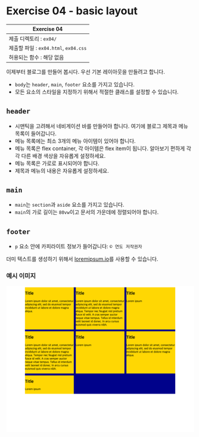 # Exercise 04 - basic layout

| Exercise 04              |
| ------------------------ |
| 제출 디렉토리 : `ex04/`  |
| 제출할 파일 : `ex04.html`, `ex04.css` |
| 허용되는 함수 : 해당 없음     |

이제부터 블로그를 만들어 봅시다. 우선 기본 레이아웃을 만들려고 합니다. 

- `body`는 `header`, `main`, `footer` 요소를 가지고 있습니다.
- 모든 요소의 스타일을 지정하기 위해서 적절한 클래스를 설정할 수 있습니다.

## `header`
- 시맨틱을 고려해서 네비게이션 바를 만들어야 합니다. 여기에 블로그 제목과 메뉴 목록이 들어갑니다.
- 메뉴 목록에는 최소 3개의 메뉴 아이템이 있어야 합니다.
- 메뉴 목록은 flex container, 각 아이템은 flex item이 됩니다. 알아보기 편하게 각각 다른 배경 색상을 자유롭게 설정하세요.
- 메뉴 목록은 가로로 표시되어야 합니다.
- 제목과 메뉴의 내용은 자유롭게 설정하세요.

## `main`
- `main`는 `section`과 `aside` 요소를 가지고 있습니다.
- `main`의 가로 길이는 `80vw`이고 문서의 가운데에 정렬되어야 합니다.

## `footer`
- `p` 요소 안에 카피라이트 정보가 들어갑니다: `© 연도 저작권자`


더미 텍스트를 생성하기 위해서 [loremipsum.io](https://loremipsum.io/)를 사용할 수 있습니다.

### 예시 이미지

![ex04](ex04.png)
